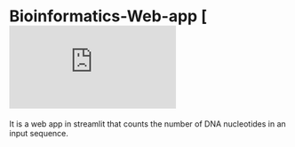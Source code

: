 # Bioinformatics-Web-app [![Open in Streamlit](https://share.streamlit.io/dhanyahegde01/bioinformatics-web-app/main/Bioinformatics.py)
It is a web app in streamlit that counts the number of DNA nucleotides in an input sequence.
